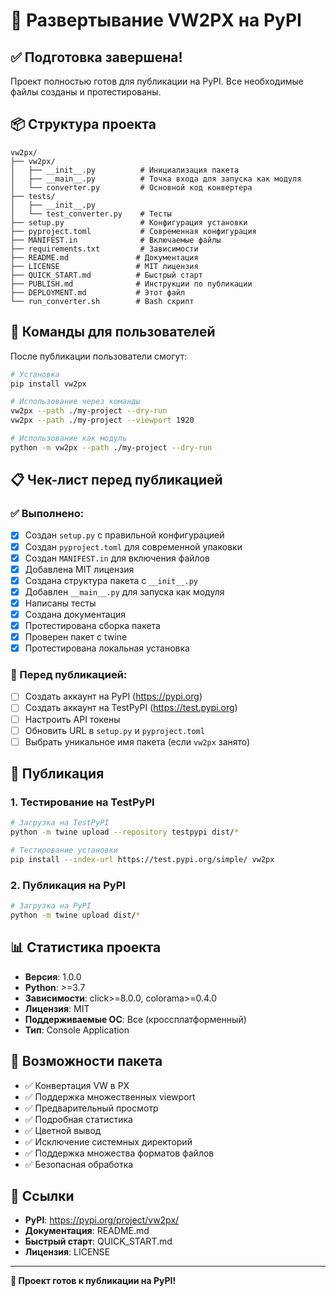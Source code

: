 # 🚀 Развертывание VW2PX на PyPI

## ✅ Подготовка завершена!

Проект полностью готов для публикации на PyPI. Все необходимые файлы созданы и протестированы.

## 📦 Структура проекта

```
vw2px/
├── vw2px/
│   ├── __init__.py          # Инициализация пакета
│   ├── __main__.py          # Точка входа для запуска как модуля
│   └── converter.py         # Основной код конвертера
├── tests/
│   ├── __init__.py
│   └── test_converter.py    # Тесты
├── setup.py                 # Конфигурация установки
├── pyproject.toml           # Современная конфигурация
├── MANIFEST.in              # Включаемые файлы
├── requirements.txt         # Зависимости
├── README.md               # Документация
├── LICENSE                 # MIT лицензия
├── QUICK_START.md          # Быстрый старт
├── PUBLISH.md              # Инструкции по публикации
├── DEPLOYMENT.md           # Этот файл
└── run_converter.sh        # Bash скрипт
```

## 🔧 Команды для пользователей

После публикации пользователи смогут:

```bash
# Установка
pip install vw2px

# Использование через команды
vw2px --path ./my-project --dry-run
vw2px --path ./my-project --viewport 1920

# Использование как модуль
python -m vw2px --path ./my-project --dry-run
```

## 📋 Чек-лист перед публикацией

### ✅ Выполнено:
- [x] Создан `setup.py` с правильной конфигурацией
- [x] Создан `pyproject.toml` для современной упаковки
- [x] Создан `MANIFEST.in` для включения файлов
- [x] Добавлена MIT лицензия
- [x] Создана структура пакета с `__init__.py`
- [x] Добавлен `__main__.py` для запуска как модуля
- [x] Написаны тесты
- [x] Создана документация
- [x] Протестирована сборка пакета
- [x] Проверен пакет с twine
- [x] Протестирована локальная установка

### 🔄 Перед публикацией:
- [ ] Создать аккаунт на PyPI (https://pypi.org)
- [ ] Создать аккаунт на TestPyPI (https://test.pypi.org)
- [ ] Настроить API токены
- [ ] Обновить URL в `setup.py` и `pyproject.toml`
- [ ] Выбрать уникальное имя пакета (если `vw2px` занято)

## 🚀 Публикация

### 1. Тестирование на TestPyPI

```bash
# Загрузка на TestPyPI
python -m twine upload --repository testpypi dist/*

# Тестирование установки
pip install --index-url https://test.pypi.org/simple/ vw2px
```

### 2. Публикация на PyPI

```bash
# Загрузка на PyPI
python -m twine upload dist/*
```

## 📊 Статистика проекта

- **Версия**: 1.0.0
- **Python**: >=3.7
- **Зависимости**: click>=8.0.0, colorama>=0.4.0
- **Лицензия**: MIT
- **Поддерживаемые ОС**: Все (кроссплатформенный)
- **Тип**: Console Application

## 🎯 Возможности пакета

- ✅ Конвертация VW в PX
- ✅ Поддержка множественных viewport
- ✅ Предварительный просмотр
- ✅ Подробная статистика
- ✅ Цветной вывод
- ✅ Исключение системных директорий
- ✅ Поддержка множества форматов файлов
- ✅ Безопасная обработка

## 🔗 Ссылки

- **PyPI**: https://pypi.org/project/vw2px/
- **Документация**: README.md
- **Быстрый старт**: QUICK_START.md
- **Лицензия**: LICENSE

---

**🎉 Проект готов к публикации на PyPI!**
